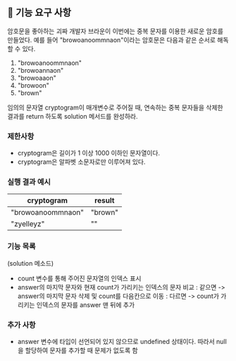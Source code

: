 ## 🚀 기능 요구 사항

암호문을 좋아하는 괴짜 개발자 브라운이 이번에는 중복 문자를 이용한 새로운 암호를 만들었다. 예를 들어 "browoanoommnaon"이라는 암호문은 다음과 같은 순서로 해독할 수 있다.

1. "browoanoommnaon"
2. "browoannaon"
3. "browoaaon"
4. "browoon"
5. "brown"

임의의 문자열 cryptogram이 매개변수로 주어질 때, 연속하는 중복 문자들을 삭제한 결과를 return 하도록 solution 메서드를 완성하라.

### 제한사항

- cryptogram은 길이가 1 이상 1000 이하인 문자열이다.
- cryptogram은 알파벳 소문자로만 이루어져 있다.

### 실행 결과 예시

| cryptogram        | result  |
| ----------------- | ------- |
| "browoanoommnaon" | "brown" |
| "zyelleyz"        | ""      |


### 기능 목록
(solution 메소드)
- count 변수를 통해 주어진 문자열의 인덱스 표시
- answer의 마지막 문자와 현재 count가 가리키는 인덱스의 문자 비교 
: 같으면 -> answer의 마지막 문자 삭제 및 count를 다음칸으로 이동
: 다르면 -> count가 가리키는 인덱스의 문자를 answer 맨 뒤에 추가 

### 추가 사항
- answer 변수에 타입이 선언되어 있지 않으므로 undefined 상태이다. 따라서 null을 할당하여 문자를 추가할 때 문제가 없도록 함

